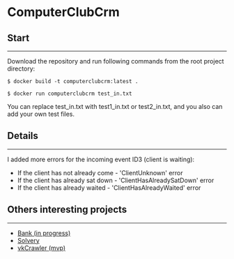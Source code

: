 # ComputerClubCrm

## Start
___
Download the repository and run following commands from the root project directory:
```
$ docker build -t computerclubcrm:latest .
```
```
$ docker run computerclubcrm test_in.txt
```
You can replace test_in.txt with test1_in.txt or test2_in.txt, and you also can add your own test files.

## Details
___
I added more errors for the incoming event ID3 (client is waiting):
- If the client has not already come - 'ClientUnknown' error
- If the client has already sat down - 'ClientHasAlreadySatDown' error
- If the client has already waited - 'ClientHasAlreadyWaited' error

## Others interesting projects
___
- [Bank (in progress)](https://github.com/andrew55516/Bank)
- [Solvery](https://github.com/andrew55516/Solvery)
- [vkCrawler (mvp)](https://github.com/andrew55516/vkCrawler)